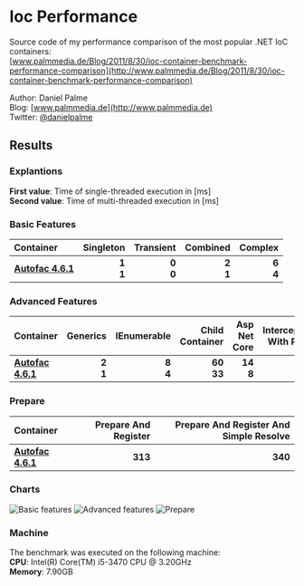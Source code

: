 Ioc Performance
===============

Source code of my performance comparison of the most popular .NET IoC containers:  
[www.palmmedia.de/Blog/2011/8/30/ioc-container-benchmark-performance-comparison](http://www.palmmedia.de/Blog/2011/8/30/ioc-container-benchmark-performance-comparison)

Author: Daniel Palme  
Blog: [www.palmmedia.de](http://www.palmmedia.de)  
Twitter: [@danielpalme](http://twitter.com/danielpalme)  

Results
-------
### Explantions
**First value**: Time of single-threaded execution in [ms]  
**Second value**: Time of multi-threaded execution in [ms]  
### Basic Features
|**Container**|**Singleton**|**Transient**|**Combined**|**Complex**|
|:------------|------------:|------------:|-----------:|----------:|
|**[Autofac 4.6.1](https://github.com/autofac/Autofac)**|**1**<br/>**1**|**0**<br/>**0**|**2**<br/>**1**|**6**<br/>**4**|
### Advanced Features
|**Container**|**Generics**|**IEnumerable**|**Child Container**|**Asp Net Core**|**Interception With Proxy**|
|:------------|-----------:|--------------:|------------------:|---------------:|--------------------------:|
|**[Autofac 4.6.1](https://github.com/autofac/Autofac)**|**2**<br/>**1**|**8**<br/>**4**|**60**<br/>**33**|**14**<br/>**8**|**23**<br/>**13**|
### Prepare
|**Container**|**Prepare And Register**|**Prepare And Register And Simple Resolve**|
|:------------|-----------------------:|------------------------------------------:|
|**[Autofac 4.6.1](https://github.com/autofac/Autofac)**|**313**<br/>|**340**<br/>|
### Charts
![Basic features](http://www.palmmedia.de/content/blogimages/5225c515-2f25-498f-84fe-6c6e931d2042.png)
![Advanced features](http://www.palmmedia.de/content/blogimages/e0401485-20c6-462e-b5d4-c9cf854e6bee.png)
![Prepare](http://www.palmmedia.de/content/blogimages/67b056a5-9da8-40b4-9ae6-0c838cdac180.png)
### Machine
The benchmark was executed on the following machine:  
**CPU**: Intel(R) Core(TM) i5-3470 CPU @ 3.20GHz  
**Memory**: 7.90GB
